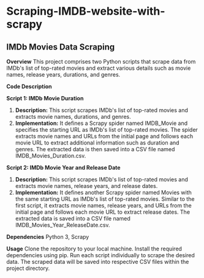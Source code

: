 # Scraping-IMDB-website-with-scrapy

## IMDb Movies Data Scraping

**Overview**
This project comprises two Python scripts that scrape data from IMDb's list of top-rated movies and extract various details such as movie names, release years, durations, and genres.

**Code Description**

**Script 1: IMDb Movie Duration**

1. **Description:** This script scrapes IMDb's list of top-rated movies and extracts movie names, durations, and genres.
2. **Implementation:** It defines a Scrapy spider named IMDB_Movie and specifies the starting URL as IMDb's list of top-rated movies.
The spider extracts movie names and URLs from the initial page and follows each movie URL to extract additional information such as duration and genres.
The extracted data is then saved into a CSV file named IMDB_Movies_Duration.csv.

**Script 2: IMDb Movie Year and Release Date**
1. **Description:** This script scrapes IMDb's list of top-rated movies and extracts movie names, release years, and release dates.
2. **Implementation:** It defines another Scrapy spider named Movies with the same starting URL as IMDb's list of top-rated movies.
Similar to the first script, it extracts movie names, release years, and URLs from the initial page and follows each movie URL to extract release dates.
The extracted data is saved into a CSV file named IMDB_Movies_Year_ReleaseDate.csv.

**Dependencies**
Python 3, Scrapy

**Usage**
Clone the repository to your local machine.
Install the required dependencies using pip.
Run each script individually to scrape the desired data.
The scraped data will be saved into respective CSV files within the project directory.
